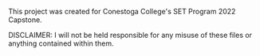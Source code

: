 This project was created for Conestoga College's SET Program 2022 Capstone.

DISCLAIMER:
I will not be held responsible for any misuse of these files or anything contained within them.
